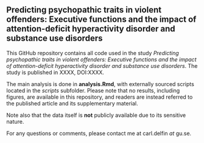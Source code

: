 ## Predicting psychopathic traits in violent offenders: Executive functions and the impact of attention-deficit hyperactivity disorder and substance use disorders

This GitHub repository contains all code used in the study *Predicting psychopathic traits in violent offenders: Executive functions and the impact of attention-deficit hyperactivity disorder and substance use disorders*. The study is published in XXXX, DOI:XXXX.

The main analysis is done in **analysis.Rmd**, with externally sourced scripts located in the *scripts* subfolder. Please note that no results, including figures, are available in this repository, and readers are instead referred to the published article and its supplementary material.

Note also that the data itself is **not** publicly available due to its sensitive nature.

For any questions or comments, please contact me at carl.delfin *at* gu.se.


